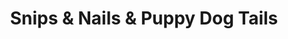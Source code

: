 ---
title: "Snips & Nails & Puppy Dog Tails"
url: /le-claire/snips-and-nails-and-puppy-dog-tails/
shop: pet grooming
---